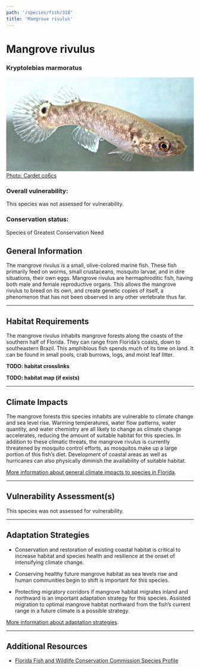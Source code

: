 ```yaml
---
path: '/species/fish/318'
title: 'Mangrove rivulus'
---
```


# Mangrove rivulus

### Kryptolebias marmoratus

<div id="TopSection">

<div class="header-photo"><img src="318.jpg" alt="Photo for Mangrove rivulus"/>
<figcaption><a href="https://commons.wikimedia.org/w/index.php?curid=23915173" target="_blank" rel="noopener noreferrer">Photo: Cardet co6cs</a></figcaption></div>

<div>

### Overall vulnerability:

This species was not assessed for vulnerability.

### Conservation status:

Species of Greatest Conservation Need

</div>
</div>

## General Information

The mangrove rivulus is a small, olive-colored marine fish. These fish primarily feed on worms, small crustaceans, mosquito larvae, and in dire situations, their own eggs.  Mangrove rivulus are hermaphroditic fish, having both male and female reproductive organs. This allows the mangrove rivulus to breed on its own, and create genetic copies of itself, a phenomenon that has not been observed in any other vertebrate thus far.

<hr />

## Habitat Requirements



The mangrove rivulus inhabits mangrove forests along the coasts of the southern half of Florida. They can range from Florida’s coasts, down to southeastern Brazil. This amphibious fish spends much of its time on land. It can be found in small pools, crab burrows, logs, and moist leaf litter.

**TODO: habitat crosslinks**

**TODO: habitat map (if exists)**

<hr />

## Climate Impacts

The mangrove forests this species inhabits are vulnerable to climate change and sea level rise. Warming temperatures, water flow patterns, water quantity, and water chemistry are all likely to change as climate change accelerates, reducing the amount of suitable habitat for this species. In addition to these climatic threats, the mangrove rivulus is currently threatened by mosquito control efforts, as mosquitos make up a large portion of this fish’s diet. Development of coastal areas as well as hurricanes can also physically diminish the availability of suitable habitat.

[More information about general climate impacts to species in Florida](/impacts/species).



<hr />

## Vulnerability Assessment(s)

This species was not assessed for vulnerability.

<hr />

## Adaptation Strategies

- Conservation and restoration of existing coastal habitat is critical to increase habitat and species health and resilience at the onset of intensifying climate change.

- Conserving healthy future mangrove habitat as sea levels rise and human communities begin to shift is important for this species.

- Protecting migratory corridors if mangrove habitat migrates inland and northward is an important adaptation strategy for this species.  Assisted migration to optimal mangrove habitat northward from the fish’s current range in a future climate is a possible strategy.

[More information about adaptation strategies](/strategies).

<hr />


## Additional Resources

- [Florida Fish and Wildlife Conservation Commission Species Profile](https://myfwc.com/wildlifehabitats/profiles/saltwater/mangrove-rivulus/)
